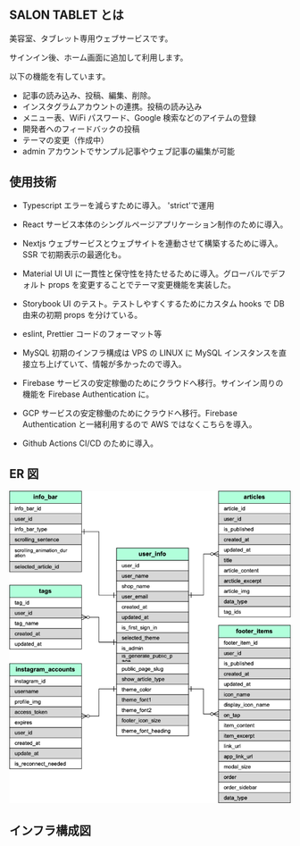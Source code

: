 ## SALON TABLET とは

美容室、タブレット専用ウェブサービスです。

サインイン後、ホーム画面に追加して利用します。

以下の機能を有しています。

- 記事の読み込み、投稿、編集、削除。
- インスタグラムアカウントの連携。投稿の読み込み
- メニュー表、WiFi パスワード、Google 検索などのアイテムの登録
- 開発者へのフィードバックの投稿
- テーマの変更（作成中）
- admin アカウントでサンプル記事やウェブ記事の編集が可能

## 使用技術

- Typescript
  エラーを減らすために導入。
  'strict'で運用
- React
  サービス本体のシングルページアプリケーション制作のために導入。
- Nextjs
  ウェブサービスとウェブサイトを連動させて構築するために導入。SSR で初期表示の最適化も。
- Material UI
  UI に一貫性と保守性を持たせるために導入。グローバルでデフォルト props を変更することでテーマ変更機能を実装した。
- Storybook
  UI のテスト。テストしやすくするためにカスタム hooks で DB 由来の初期 props を分けている。
- eslint, Prettier
  コードのフォーマット等

- MySQL
  初期のインフラ構成は VPS の LINUX に MySQL インスタンスを直接立ち上げていて、情報が多かったので導入。

- Firebase
  サービスの安定稼働のためにクラウドへ移行。サインイン周りの機能を Firebase Authentication に。
- GCP
  サービスの安定稼働のためにクラウドへ移行。Firebase Authentication と一緒利用するので AWS ではなくこちらを導入。

- Github Actions
  CI/CD のために導入。

## ER 図

![image](public/images/entity_relationship_diagram.png)

## インフラ構成図
